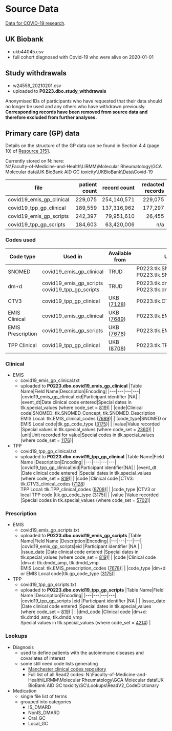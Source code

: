 # Source Data
[Data for COVID-19 research](https://biobank.ndph.ox.ac.uk/showcase/exinfo.cgi?src=COVID19).

## UK Biobank
- ukb44045.csv
- full cohort diagnosed with Covid-19 who were alive on 2020-01-01


## Study withdrawals
- w24559_20210201.csv
- uploaded to **P0223.dbo.study_withdrawals**  

Anonymised IDs of participants who have requested that their data should no longer be used and any others who have withdrawn previously. 
**Corresponding records have been removed from source data and therefore excluded from further analyses.**

## Primary care (GP) data  
Details on the structure of the GP data can be found in Section 4.4 (page 10) of [Resource 3151](https://biobank.ndph.ox.ac.uk/showcase/showcase/docs/gp4covid19.pdf).  

Currently stored on N: here:  
N:\Faculty-of-Medicine-and-Health\LIRMM\Molecular Rheumatology\GCA Molecular data\UK BioBank AID GC toxicity\UKBioBank\Data\Covid-19  

|file						|patient count	|record count	|redacted records
|---						|--:			|--:			|--:
|covid19_emis_gp_clinical	|229,075		|254,140,571	|229,075
|covid19_tpp_gp_clinical	|189,559		|137,316,962	|177,297
|covid19_emis_gp_scripts	|242,397		|79,951,610		|26,455
|covid19_tpp_gp_scripts		|184,603		|63,420,006		|n/a

### Codes used   
|Code type|Used in|Available from|Uploaded to|
|---|---|---|---|
|SNOMED |covid19_emis_gp_clinical|TRUD|P0223.tlk.SNOMED_Concept <br/>P0223.tlk.SNOMED_Description|
|dm+d |covid19_emis_gp_scripts <br/>covid19_tpp_gp_scripts|TRUD|P0223.tlk.dmdd_amp <br/>P0223.tlk.dmdd_vmp|
|CTV3 |covid19_tpp_gp_clinical|UKB ([7128](http://biobank.ndph.ox.ac.uk/showcase/coding.cgi?id=7128))|P0223.tlk.CTV3_clinical_codes|
|EMIS Clinical|covid19_emis_gp_clinical|UKB ([7689](https://biobank.ndph.ox.ac.uk/showcase/coding.cgi?id=7689))|P0223.tlk.EMIS_clinical_codes|
|EMIS Prescription |covid19_emis_gp_scripts|UKB ([7678](https://biobank.ndph.ox.ac.uk/showcase/coding.cgi?id=7678))|P0223.tlk.EMIS_prescription_codes|
|TPP Clinical |covid19_tpp_gp_clinical|UKB ([8708](http://biobank.ndph.ox.ac.uk/showcase/coding.cgi?id=8708))|P0223.tlk.TPP_clinical_codes|

### Clinical
- EMIS
	- covid19_emis_gp_clinical.txt  
	- uploaded to **P0223.dbo.covid19_emis_gp_clinical**
		|Table Name|Field Name|Description|Encoding|
		|---|---|---|---|
		|covid19_emis_gp_clinical|eid|Participant identifier |NA|
		| |event_dt|Date clinical code entered|Special dates in tlk.special_values (where code_set = [819](http://biobank.ndph.ox.ac.uk/showcase/coding.cgi?id=819))|
		| |code|Clinical code|SNOMED: tlk.SNOMED_Concept, tlk.SNOMED_Description <br/>EMIS Local: tlk.EMIS_clinical_codes ([7689](https://biobank.ndph.ox.ac.uk/showcase/coding.cgi?id=7689))|
		| |code_type|SNOMED or EMIS Local code|tlk.gp_code_type ([3175](https://biobank.ndph.ox.ac.uk/showcase/coding.cgi?id=3175))|
		| |value|Value recorded |Special values in tlk.special_values (where code_set = [2360](http://biobank.ndph.ox.ac.uk/showcase/coding.cgi?id=2360))|
		| |unit|Unit recorded for value|Special codes in tlk.special_values (where code_set = [1176](http://biobank.ndph.ox.ac.uk/showcase/coding.cgi?id=1176))|
- TPP
	- covid19_tpp_gp_clinical.txt 
	- uploaded to **P0223.dbo.covid19_tpp_gp_clinical** 
		|Table Name|Field Name |Description|Encoding|
		|---|---|---|---|
		|covid19_tpp_gp_clinical|eid|Participant identifier|NA|
		| |event_dt |Date clinical code entered |Special dates in tlk.special_values (where code_set = [819](http://biobank.ndph.ox.ac.uk/showcase/coding.cgi?id=819))|
		| |code |Clinical code |CTV3: tlk.CTV3_clinical_codes ([7128](http://biobank.ndph.ox.ac.uk/showcase/coding.cgi?id=7128)) <br/>TPP Local: tlk.TPP_clinical_codes ([8708](http://biobank.ndph.ox.ac.uk/showcase/coding.cgi?id=8708))|
		| |code_type |CTV3 or local TPP code |tlk.gp_code_type ([3175](http://biobank.ndph.ox.ac.uk/showcase/coding.cgi?id=3175))|
		| |value |Value recorded |Special codes in tlk.special_values (where code_set = [5702](http://biobank.ndph.ox.ac.uk/showcase/coding.cgi?id=5702))|

### Prescription
- EMIS
	- covid19_emis_gp_scripts.txt 
	- uploaded to **P0223.dbo.covid19_emis_gp_scripts** 
		|Table Name|Field Name |Description|Encoding|
		|---|---|---|---|
		|covid19_emis_gp_scripts|eid |Participant identifier |NA |
		| |issue_date |Date clinical code entered |Special dates in tlk.special_values (where code_set = [819](http://biobank.ndph.ox.ac.uk/showcase/coding.cgi?id=819))|
		| |code |Clinical code |dm+d: tlk.dmdd_amp, tlk.dmdd_vmp <br/>EMIS Local: tlk.EMIS_prescription_codes ([7678](https://biobank.ndph.ox.ac.uk/showcase/coding.cgi?id=7678))|
		| |code_type |dm+d or EMIS Local code|tlk.gp_code_type ([3175](https://biobank.ndph.ox.ac.uk/showcase/coding.cgi?id=3175))|
- TPP 
	- covid19_tpp_gp_scripts.txt 
	- uploaded to **P0223.dbo.covid19_tpp_gp_scripts** 
		|Table Name|Field Name |Description|Encoding|
		|---|---|---|---|
		|covid19_tpp_gp_scripts |eid |Participant identifier |NA |
		| |issue_date |Date clinical code entered |Special dates in tlk.special_values (where code_set = [819](http://biobank.ndph.ox.ac.uk/showcase/coding.cgi?id=819)) |
		| |dmd_code |Clinical code |dm+d: tlk.dmdd_amp, tlk.dmdd_vmp <br/>Special values in tlk.special_values (where code_set = [4214](http://biobank.ndph.ox.ac.uk/showcase/coding.cgi?id=4214)) |
	
### Lookups
- Diagnosis
	- used to define patients with the autoimmune diseases and covariates of interest
	- some still need code lists generating
		- [Manchester clinical codes repository](https://clinicalcodes.rss.mhs.man.ac.uk/)
		- Full list of all Read2 codes: N:\Faculty-of-Medicine-and-Health\LIRMM\Molecular Rheumatology\GCA Molecular data\UK BioBank AID GC toxicity\SC\Lookups\ReadV2_CodeDictionary
- Medication 
	- single file list of terms
	- grouped into categories
		- IS_DMARD
		- NonIS_DMARD
		- Oral_GC
		- Local_GC
